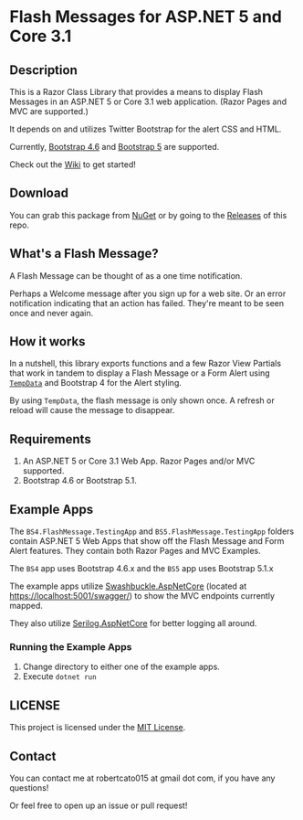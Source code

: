 # Flash Messages for ASP.NET 5 and Core 3.1

## Description
This is a Razor Class Library that provides a means to display Flash Messages in an ASP.NET 5 or Core 3.1 web application. (Razor Pages and MVC are supported.)

It depends on and utilizes Twitter Bootstrap for the alert CSS and HTML.

Currently, [Bootstrap 4.6](https://getbootstrap.com/docs/4.6/getting-started/introduction/) and [Bootstrap 5](https://getbootstrap.com/docs/5.1/getting-started/introduction/) are supported.

Check out the [Wiki](https://github.com/saiwolf/FlashMessage/wiki/Getting-Started) to get started!

## Download

You can grab this package from [NuGet](https://www.nuget.org/packages/SWMNU.Net.FlashMessage/)
or by going to the [Releases](https://github.com/saiwolf/FlashMessage/releases) of this repo.

## What's a Flash Message?
A Flash Message can be thought of as a one time notification.

Perhaps a Welcome message after you sign up for a web site. Or an error notification indicating
that an action has failed. They're meant to be seen once and never again.

## How it works

In a nutshell, this library exports functions and a few Razor View Partials that work in tandem
to display a Flash Message or a Form Alert using [`TempData`](https://docs.microsoft.com/en-us/aspnet/core/fundamentals/app-state?view=aspnetcore-3.1#tempdata) and 
Bootstrap 4 for the Alert styling.

By using `TempData`, the flash message is only shown
once. A refresh or reload will cause the message to disappear.

## Requirements

1. An ASP.NET 5 or Core 3.1 Web App. Razor Pages and/or MVC supported.
2. Bootstrap 4.6 or Bootstrap 5.1.

## Example Apps

The `BS4.FlashMessage.TestingApp` and `BS5.FlashMessage.TestingApp` folders contain ASP.NET 5 Web Apps that show 
off the Flash Message and Form Alert features. They contain both Razor Pages and MVC Examples.

The `BS4` app uses Bootstrap 4.6.x and the `BS5` app uses Bootstrap 5.1.x

The example apps utilize [Swashbuckle.AspNetCore](https://github.com/domaindrivendev/Swashbuckle.AspNetCore) (located at [https://localhost:5001/swagger/](https://localhost:5001/swagger/))
to show the MVC endpoints currently mapped.

They also utilize [Serilog.AspNetCore](https://github.com/serilog/serilog-aspnetcore) for better logging all around.

### Running the Example Apps

1. Change directory to either one of the example apps.
2. Execute `dotnet run`

## LICENSE

This project is licensed under the [MIT License](LICENSE).

## Contact
You can contact me at robertcato015 at gmail dot com, if you have any questions!

Or feel free to open up an issue or pull request!
